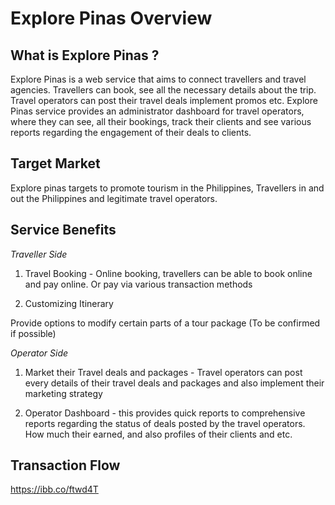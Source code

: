 # Explore Pinas Overview

## What is Explore Pinas ?

Explore Pinas is a web service that aims to connect travellers and travel agencies. Travellers can book, see all the necessary details about the trip. Travel operators can post their travel deals implement promos etc. Explore Pinas service provides an administrator dashboard for travel operators, where they can see, all their bookings, track their clients and see various reports regarding the engagement of their deals to clients.

## Target Market

Explore pinas targets to promote tourism in the Philippines, Travellers in and out the Philippines and legitimate travel operators.

## Service Benefits

_Traveller Side_

1. Travel Booking - Online booking, travellers can be able to book online and pay online. Or pay via various transaction methods


2. Customizing Itinerary 

Provide options to modify certain parts of a tour package (To be confirmed if possible)


_Operator Side_

1. Market their Travel deals and packages - Travel operators can post every details of their travel deals and packages and also implement their marketing strategy


2. Operator Dashboard - this provides quick reports to comprehensive reports regarding the status of deals posted by the travel operators. How much their earned, and also profiles of their clients and etc.


## Transaction Flow
https://ibb.co/ftwd4T




